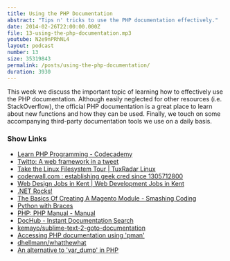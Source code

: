 ```yaml
---
title: Using the PHP Documentation
abstract: "Tips n' tricks to use the PHP documentation effectively."
date: 2014-02-26T22:00:00.000Z
file: 13-using-the-php-documentation.mp3
youtube: N2e9nPRhNL4
layout: podcast
number: 13
size: 35319843
permalink: /posts/using-the-php-documentation/
duration: 3930
---
```


This week we discuss the important topic of learning how to effectively use the PHP documentation.
Although easily neglected for other resources (i.e. StackOverflow), the official PHP documentation is a great place to learn about new functions and how they can be used.
Finally, we touch on some accompanying third-party documentation tools we use on a daily basis.

### Show Links

- [Learn PHP Programming - Codecademy](http://www.codecademy.com/tracks/php)
- [Twitto: A web framework in a tweet](http://twitto.org/)
- [Take the Linux Filesystem Tour | TuxRadar Linux](http://tuxradar.com/content/take-linux-filesystem-tour/)
- [coderwall.com : establishing geek cred since 1305712800](https://coderwall.com/welcome)
- [Web Design Jobs in Kent | Web Development Jobs in Kent](http://webdesignjobsinkent.co.uk/)
- [.NET Rocks!](http://dotnetrocks.com/)
- [The Basics Of Creating A Magento Module - Smashing Coding](http://coding.smashingmagazine.com/2012/03/01/basics-creating-magento-module/)
- [Python with Braces](http://www.pythonb.org/)
- [PHP: PHP Manual - Manual](http://www.php.net/manual/en/)
- [DocHub - Instant Documentation Search](http://dochub.io/)
- [kemayo/sublime-text-2-goto-documentation](https://github.com/kemayo/sublime-text-2-goto-documentation)
- [Accessing PHP documentation using 'pman'](http://eddmann.com/posts/accessing-php-documentation-using-pman/)
- [dhellmann/whatthewhat](https://github.com/dhellmann/whatthewhat)
- [An alternative to 'var_dump' in PHP](http://eddmann.com/posts/an-alternative-to-var-dump-in-php/)
